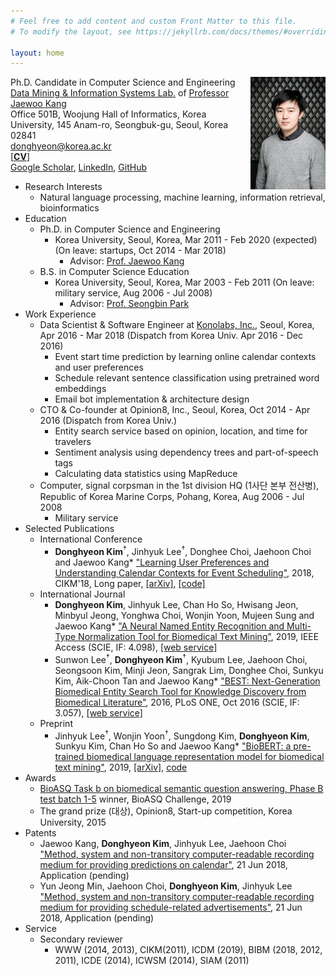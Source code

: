 ```yaml
---
# Feel free to add content and custom Front Matter to this file.
# To modify the layout, see https://jekyllrb.com/docs/themes/#overriding-theme-defaults

layout: home
---
```

<img align="right" width="120" height="180" src="/donghyeon_kim.jpg">Ph.D. Candidate in Computer Science and Engineering  
[Data Mining & Information Systems Lab.](https://dmis.korea.ac.kr) of [Professor Jaewoo Kang](https://dmis.korea.ac.kr/jaewoo-kang-p-i)  
Office 501B, Woojung Hall of Informatics, Korea University, 145 Anam-ro, Seongbuk-gu, Seoul, Korea 02841  
[donghyeon@korea.ac.kr](mailto:donghyeon@korea.ac.kr)  
[[__CV__]](/CV.pdf)  
[Google Scholar](https://scholar.google.co.kr/citations?user=xXtpg50AAAAJ&hl=en), [LinkedIn](https://www.linkedin.com/in/donghyeonk/), [GitHub](https://github.com/donghyeonk)
* Research Interests
    * Natural language processing, machine learning, information retrieval, bioinformatics
* Education
    * Ph.D. in Computer Science and Engineering
        * Korea University, Seoul, Korea, Mar 2011 - Feb 2020 (expected) (On leave: startups, Oct 2014 - Mar 2018)
            * Advisor: [Prof. Jaewoo Kang](https://dmis.korea.ac.kr/jaewoo-kang-p-i)
    * B.S. in Computer Science Education
        * Korea University, Seoul, Korea, Mar 2003 - Feb 2011 (On leave: military service, Aug 2006 - Jul 2008)
            * Advisor: [Prof. Seongbin Park](mailto:hyperspace@korea.ac.kr)
* Work Experience
    * Data Scientist & Software Engineer at [Konolabs, Inc.](https://kono.ai), Seoul, Korea, Apr 2016 - Mar 2018 (Dispatch from Korea Univ. Apr 2016 - Dec 2016)
        * Event start time prediction by learning online calendar contexts and user preferences
        * Schedule relevant sentence classification using pretrained word embeddings
        * Email bot implementation & architecture design
    * CTO & Co-founder at Opinion8, Inc., Seoul, Korea, Oct 2014 - Apr 2016 (Dispatch from Korea Univ.)
        * Entity search service based on opinion, location, and time for travelers
        * Sentiment analysis using dependency trees and part-of-speech tags
        * Calculating data statistics using MapReduce
    * Computer, signal corpsman in the 1st division HQ (1사단 본부 전산병), Republic of Korea Marine Corps, Pohang, Korea, Aug 2006 - Jul 2008
        * Military service
* Selected Publications
    * International Conference
        * **Donghyeon Kim**<sup>†</sup>, Jinhyuk Lee<sup>†</sup>, Donghee Choi, Jaehoon Choi and Jaewoo Kang* ["Learning User Preferences and Understanding Calendar Contexts for Event Scheduling"](https://dl.acm.org/citation.cfm?doid=3269206.3271712), 2018, CIKM'18, Long paper, [[arXiv]](https://arxiv.org/abs/1809.01316), [[code]](https://github.com/dmis-lab/nesa)
    * International Journal
        * **Donghyeon Kim**, Jinhyuk Lee, Chan Ho So, Hwisang Jeon, Minbyul Jeong, Yonghwa Choi, Wonjin Yoon, Mujeen Sung and Jaewoo Kang* ["A Neural Named Entity Recognition and Multi-Type Normalization Tool for Biomedical Text Mining"](https://doi.org/10.1109/ACCESS.2019.2920708), 2019, IEEE Access (SCIE, IF: 4.098), [[web service]](https://bern.korea.ac.kr)
        * Sunwon Lee<sup>†</sup>, **Donghyeon Kim**<sup>†</sup>, Kyubum Lee, Jaehoon Choi, Seongsoon Kim, Minji Jeon, Sangrak Lim, Donghee Choi, Sunkyu Kim, Aik-Choon Tan and Jaewoo Kang* ["BEST: Next-Generation Biomedical Entity Search Tool for Knowledge Discovery from Biomedical Literature"](https://doi.org/10.1371/journal.pone.0164680), 2016, PLoS ONE, Oct 2016 (SCIE, IF: 3.057), [[web service]](http://best.korea.ac.kr)
    * Preprint
        * Jinhyuk Lee<sup>†</sup>, Wonjin Yoon<sup>†</sup>, Sungdong Kim, **Donghyeon Kim**, Sunkyu Kim, Chan Ho So and Jaewoo Kang* ["BioBERT: a pre-trained biomedical language representation model for biomedical text mining"](https://arxiv.org/abs/1901.08746), 2019, [[arXiv]](https://arxiv.org/abs/1901.08746), [code](https://github.com/dmis-lab/biobert)
* Awards
    * [BioASQ Task b on biomedical semantic question answering, Phase B test batch 1-5](http://participants-area.bioasq.org/results/7b/phaseB/) winner, BioASQ Challenge, 2019
    * The grand prize (대상), Opinion8, Start-up competition, Korea University, 2015
* Patents
    * Jaewoo Kang, **Donghyeon Kim**, Jinhyuk Lee, Jaehoon Choi ["Method, system and non-transitory computer-readable recording medium for providing <u>predictions on calendar</u>"](https://patents.google.com/patent/US20180174108A1/en), 21 Jun 2018, Application (pending)
    * Yun Jeong Min, Jaehoon Choi, **Donghyeon Kim**, Jinhyuk Lee ["Method, system and non-transitory computer-readable recording medium for providing <u>schedule-related advertisements</u>"](https://patents.google.com/patent/US20180174191A1/en), 21 Jun 2018, Application (pending)
* Service
    * Secondary reviewer
        * WWW (2014, 2013), CIKM(2011), ICDM (2019), BIBM (2018, 2012, 2011), ICDE (2014), ICWSM (2014), SIAM (2011)
